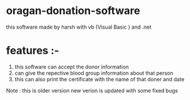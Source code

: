 # oragan-donation-software
this software made by harsh  with vb (Visual Basic ) and .net

# features :- 
1. this software can accept the donor information 
2. can give the repective blood group  information about that person
3. this can also print the certificate with the name of that doner and date

Note : this is older version new verion is updated with some fixed bugs
